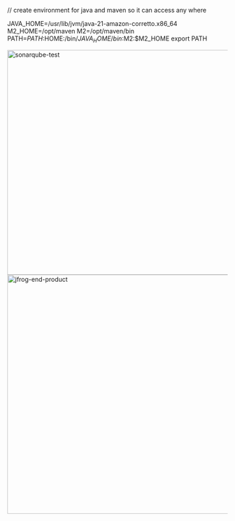 // create environment for java and maven so it can access any where

JAVA_HOME=/usr/lib/jvm/java-21-amazon-corretto.x86_64
M2_HOME=/opt/maven
M2=/opt/maven/bin
PATH=$PATH:$HOME:/bin/$JAVA_HOME/bin:$M2:$M2_HOME
export PATH



<img width="1366" height="514" alt="sonarqube-test" src="https://github.com/user-attachments/assets/520d84c7-fe1d-464e-b42e-080f10ed7fce" />
<img width="1311" height="547" alt="jfrog-end-product" src="https://github.com/user-attachments/assets/e2e337eb-a137-4638-a1a7-e614d69767f5" />
